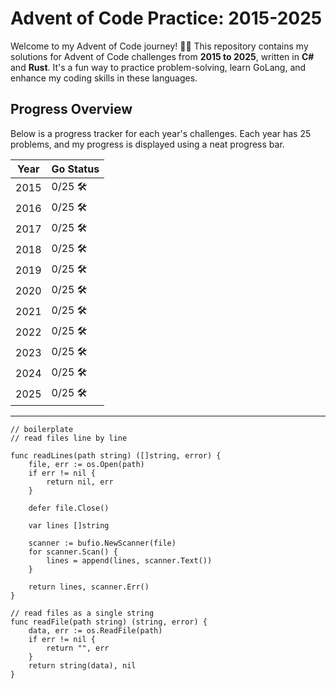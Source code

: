 # Advent of Code Practice: 2015-2025

Welcome to my Advent of Code journey! 🎄✨ This repository contains my solutions for Advent of Code challenges from **2015 to 2025**, written in **C#** and **Rust**. It's a fun way to practice problem-solving, learn GoLang, and enhance my coding skills in these languages.

## Progress Overview

Below is a progress tracker for each year's challenges. Each year has 25 problems, and my progress is displayed using a neat progress bar.

| Year | Go Status |
|------|-------------|
| 2015 | 0/25 🛠️ |
| 2016 | 0/25 🛠️ |
| 2017 | 0/25 🛠️ |
| 2018 | 0/25 🛠️ |
| 2019 | 0/25 🛠️ |
| 2020 | 0/25 🛠️ |
| 2021 | 0/25 🛠️ |
| 2022 | 0/25 🛠️ |
| 2023 | 0/25 🛠️ |
| 2024 | 0/25 🛠️ |
| 2025 | 0/25 🛠️ |

---



```golang
// boilerplate
// read files line by line

func readLines(path string) ([]string, error) {
	file, err := os.Open(path)
	if err != nil {
		return nil, err
	}

	defer file.Close()

	var lines []string

	scanner := bufio.NewScanner(file)
	for scanner.Scan() {
		lines = append(lines, scanner.Text())
	}

	return lines, scanner.Err()
}

// read files as a single string
func readFile(path string) (string, error) {
    data, err := os.ReadFile(path)
    if err != nil {
        return "", err
    }
    return string(data), nil
}
```